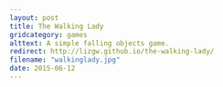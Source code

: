 ```yaml
---
layout: post
title: The Walking Lady
gridcategory: games
alttext: A simple falling objects game.
redirect: http://lizgw.github.io/the-walking-lady/
filename: "walkinglady.jpg"
date: 2015-06-12
---
```

